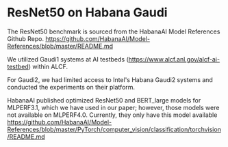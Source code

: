 # ResNet50 on Habana Gaudi

The ResNet50 benchmark is sourced from the HabanaAI Model References Github Repo. https://github.com/HabanaAI/Model-References/blob/master/README.md

We utilized Gaudi1 systems at AI testbeds (https://www.alcf.anl.gov/alcf-ai-testbed) within ALCF.

For Gaudi2, we had limited access to Intel's Habana Gaudi2 systems and conducted the experiments on their platform.

HabanaAI published optimized ResNet50 and BERT_large models for MLPERF3.1, which we have used in our paper; however, those models were not available on MLPERF4.0. Currently, they only have this model available https://github.com/HabanaAI/Model-References/blob/master/PyTorch/computer_vision/classification/torchvision/README.md
